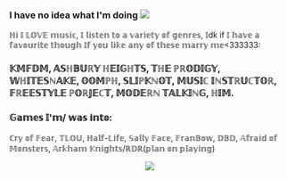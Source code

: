 ### I have no idea what I'm doing ![](https://komarev.com/ghpvc/?username=your-github-aalinus&style=for-the-badge&color=orange&label=gang)

ℍ𝕚 𝕀 𝕃𝕆𝕍𝔼 𝕞𝕦𝕤𝕚𝕔, 𝕀 𝕝𝕚𝕤𝕥𝕖𝕟 𝕥𝕠 𝕒 𝕧𝕒𝕣𝕚𝕖𝕥𝕪 𝕠𝕗 𝕘𝕖𝕟𝕣𝕖𝕤, 𝕀dk if 𝕀 𝕙𝕒𝕧𝕖 𝕒 𝕗𝕒𝕧𝕠𝕦𝕣𝕚𝕥𝕖 𝕥𝕙𝕠𝕦𝕘𝕙 
𝕀𝕗 𝕪𝕠𝕦 𝕝𝕚𝕜𝕖 𝕒𝕟𝕪 𝕠𝕗 𝕥𝕙𝕖𝕤𝕖 𝕞𝕒𝕣𝕣𝕪 𝕞𝕖<333333: 
### 𝕂𝕄𝔽𝔻𝕄, 𝔸𝕊ℍ𝔹𝕌ℝ𝕐 ℍ𝔼𝕀𝔾ℍ𝕋𝕊, 𝕋ℍ𝔼 ℙℝ𝕆𝔻𝕀𝔾𝕐, 𝕎ℍ𝕀𝕋𝔼𝕊ℕ𝔸𝕂𝔼, 𝕆𝕆𝕄ℙℍ, 𝕊𝕃𝕀ℙ𝕂ℕ𝕆𝕋, 𝕄𝕌𝕊𝕀ℂ 𝕀ℕ𝕊𝕋ℝ𝕌ℂ𝕋𝕆ℝ, 𝔽ℝ𝔼𝔼𝕊𝕋𝕐𝕃𝔼 ℙ𝕆ℝ𝕁𝔼ℂ𝕋, 𝕄𝕆𝔻𝔼ℝℕ 𝕋𝔸𝕃𝕂𝕀ℕ𝔾, ℍ𝕀𝕄. 
### 𝔾𝕒𝕞𝕖𝕤 𝕀'𝕞/ 𝕨𝕒𝕤 𝕚𝕟𝕥𝕠:
ℂ𝕣𝕪 𝕠𝕗 𝔽𝕖𝕒𝕣, 𝕋𝕃𝕆𝕌, ℍ𝕒𝕝𝕗-𝕃𝕚𝕗𝕖, 𝕊𝕒𝕝𝕝𝕪 𝔽𝕒𝕔𝕖, 𝔽𝕣𝕒𝕟𝔹𝕠𝕨, 𝔻𝔹𝔻, 𝔸𝕗𝕣𝕒𝕚𝕕 𝕠𝕗 𝕄𝕠𝕟𝕤𝕥𝕖𝕣𝕤, 𝔸𝕣𝕜𝕙𝕒𝕞 𝕂𝕟𝕚𝕘𝕙𝕥𝕤/ℝ𝔻ℝ(𝕡𝕝𝕒𝕟 𝕠𝕟 𝕡𝕝𝕒𝕪𝕚𝕟𝕘)




<p align="center">
  <a href="https://github.com/kittinan/spotify-github-profile">
    <img src="https://spotify-github-profile.kittinanx.com/api/view?uid=1y1se75rczjdblikxczezpof9&cover_image=true&theme=default&show_offline=true&background_color=121212&interchange=true&profanity=false&bar_color_cover=true&bar_color=c7c7c7)](https://github.com/kittinan/spotify-github-profile)">
  </a>
</p>

